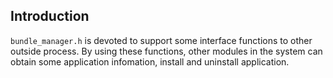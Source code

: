 ## Introduction
`bundle_manager.h` is devoted to support some interface functions to other outside process. By using these functions, other modules in the system can obtain some application infomation, install and uninstall application.